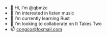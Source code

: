 - 👋 Hi, I’m @qbmzc
- 👀 I’m interested in listen music
- 🌱 I’m currently learning Rust
- 💞️ I’m looking to collaborate on It Takes Two
- 📫 congco@foxmail.com

<!---
qbmzc/qbmzc is a ✨ special ✨ repository because its `README.md` (this file) appears on your GitHub profile.
You can click the Preview link to take a look at your changes.
--->
